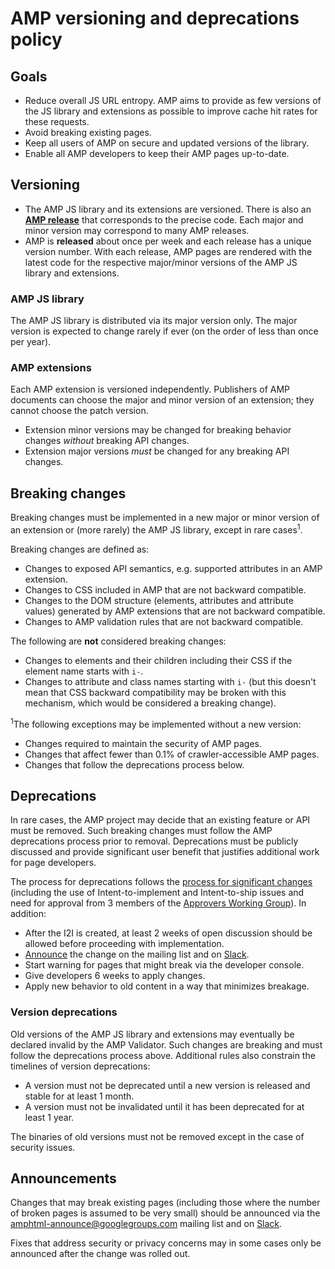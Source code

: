 # AMP versioning and deprecations policy

## Goals

- Reduce overall JS URL entropy. AMP aims to provide as few versions of the JS library and extensions as possible to improve cache hit rates for these requests.
- Avoid breaking existing pages.
- Keep all users of AMP on secure and updated versions of the library.
- Enable all AMP developers to keep their AMP pages up-to-date.

## Versioning

- The AMP JS library and its extensions are versioned. There is also an **[AMP release](https://github.com/ampproject/amphtml/releases/)** that corresponds to the precise code. Each major and minor version may correspond to many AMP releases.
- AMP is **released** about once per week and each release has a unique version number. With each release, AMP pages are rendered with the latest code for the respective major/minor versions of the AMP JS library and extensions.

### AMP JS library

The AMP JS library is distributed via its major version only. The major version is expected to change rarely if ever (on the order of less than once per year).

### AMP extensions

Each AMP extension is versioned independently. Publishers of AMP documents can choose the major and minor version of an extension; they cannot choose the patch version. 

- Extension minor versions may be changed for breaking behavior changes *without* breaking API changes.
- Extension major versions *must* be changed for any breaking API changes.

## Breaking changes

Breaking changes must be implemented in a new major or minor version of an extension or (more rarely) the AMP JS library, except in rare cases<sup>1</sup>. 

Breaking changes are defined as:

- Changes to exposed API semantics, e.g. supported attributes in an AMP extension.
- Changes to CSS included in AMP that are not backward compatible.
- Changes to the DOM structure (elements, attributes and attribute values) generated by AMP extensions that are not backward compatible.
- Changes to AMP validation rules that are not backward compatible.

The following are **not** considered breaking changes:

- Changes to elements and their children including their CSS if the element name starts with `i-`.
- Changes to attribute and class names starting with `i-` (but this doesn't mean that CSS backward compatibility may be broken with this mechanism, which would be considered a breaking change).

<sup>1</sup>The following exceptions may be implemented without a new version: 

- Changes required to maintain the security of AMP pages.
- Changes that affect fewer than 0.1% of crawler-accessible AMP pages.
- Changes that follow the deprecations process below.

## Deprecations

In rare cases, the AMP project may decide that an existing feature or API must be removed. Such breaking changes must follow the AMP deprecations process prior to removal. Deprecations must be publicly discussed and provide significant user benefit that justifies additional work for page developers.

The process for deprecations follows the [process for significant changes](https://github.com/ampproject/amphtml/blob/master/contributing/contributing-code.md#process-for-significant-changes) (including the use of Intent-to-implement and Intent-to-ship issues and need for approval from 3 members of the [Approvers Working Group](https://github.com/ampproject/wg-approvers)).  In addition:
- After the I2I is created, at least 2 weeks of open discussion should be allowed before proceeding with implementation.
- [Announce](#announcements) the change on the mailing list and on [Slack](https://amphtml.slack.com).
- Start warning for pages that might break via the developer console.
- Give developers 6 weeks to apply changes.
- Apply new behavior to old content in a way that minimizes breakage.

### Version deprecations

Old versions of the AMP JS library and extensions may eventually be declared invalid by the AMP Validator. Such changes are breaking and must follow the deprecations process above. Additional rules also constrain the timelines of version deprecations:

- A version must not be deprecated until a new version is released and stable for at least 1 month.
- A version must not be invalidated until it has been deprecated for at least 1 year.

The binaries of old versions must not be removed except in the case of security issues.

## Announcements

Changes that may break existing pages (including those where the number of broken pages is assumed to be very small) should be announced via the [amphtml-announce@googlegroups.com](https://groups.google.com/forum/#!forum/amphtml-announce) mailing list and on [Slack](https://amphtml.slack.com).

Fixes that address security or privacy concerns may in some cases only be announced after the change was rolled out.
